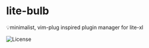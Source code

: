 # lite-bulb
💡minimalist, vim-plug inspired plugin manager for lite-xl


![License](https://img.shields.io/github/license/delta-official/syrup?color=%23f5ad44&labelColor=%23222831&style=for-the-badge)
